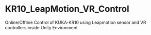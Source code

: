 # KR10_LeapMotion_VR_Control
 Online/Offline Control of KUKA-KR10 using Leapmotion sensor and VR controllers inside Unity Environment 
